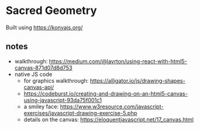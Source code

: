 # Sacred Geometry

Built using https://konvajs.org/

## notes

- walkthrough: https://medium.com/@lavrton/using-react-with-html5-canvas-871d07d8d753
- native JS code
  - for graphics walkthrough: https://alligator.io/js/drawing-shapes-canvas-api/
  - https://codeburst.io/creating-and-drawing-on-an-html5-canvas-using-javascript-93da75f001c1
  - a smiley face: https://www.w3resource.com/javascript-exercises/javascript-drawing-exercise-5.php
  - details on the canvas: https://eloquentjavascript.net/17_canvas.html
